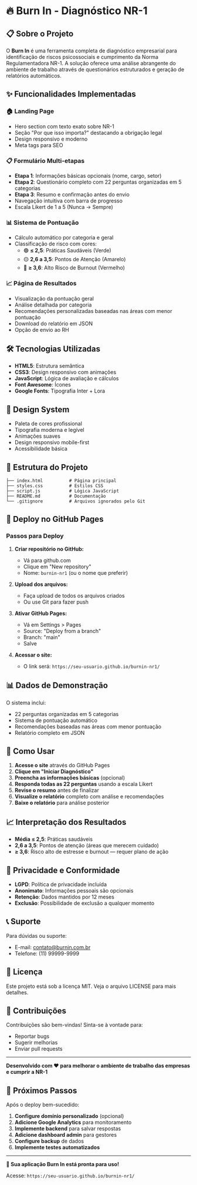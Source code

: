 # 🔥 Burn In - Diagnóstico NR-1

## 📋 Sobre o Projeto

O **Burn In** é uma ferramenta completa de diagnóstico empresarial para identificação de riscos psicossociais e cumprimento da Norma Regulamentadora NR-1. A solução oferece uma análise abrangente do ambiente de trabalho através de questionários estruturados e geração de relatórios automáticos.

## ✨ Funcionalidades Implementadas

### 🏠 Landing Page
- Hero section com texto exato sobre NR-1
- Seção "Por que isso importa?" destacando a obrigação legal
- Design responsivo e moderno
- Meta tags para SEO

### 📋 Formulário Multi-etapas
- **Etapa 1**: Informações básicas opcionais (nome, cargo, setor)
- **Etapa 2**: Questionário completo com 22 perguntas organizadas em 5 categorias
- **Etapa 3**: Resumo e confirmação antes do envio
- Navegação intuitiva com barra de progresso
- Escala Likert de 1 a 5 (Nunca → Sempre)

### 📊 Sistema de Pontuação
- Cálculo automático por categoria e geral
- Classificação de risco com cores:
  - 🟢 **≤ 2,5**: Práticas Saudáveis (Verde)
  - 🟡 **2,6 a 3,5**: Pontos de Atenção (Amarelo)
  - 🔴 **≥ 3,6**: Alto Risco de Burnout (Vermelho)

### 📈 Página de Resultados
- Visualização da pontuação geral
- Análise detalhada por categoria
- Recomendações personalizadas baseadas nas áreas com menor pontuação
- Download do relatório em JSON
- Opção de envio ao RH

## 🛠️ Tecnologias Utilizadas

- **HTML5**: Estrutura semântica
- **CSS3**: Design responsivo com animações
- **JavaScript**: Lógica de avaliação e cálculos
- **Font Awesome**: Ícones
- **Google Fonts**: Tipografia Inter + Lora

## 🎨 Design System

- Paleta de cores profissional
- Tipografia moderna e legível
- Animações suaves
- Design responsivo mobile-first
- Acessibilidade básica

## 📁 Estrutura do Projeto

```
├── index.html          # Página principal
├── styles.css          # Estilos CSS
├── script.js           # Lógica JavaScript
├── README.md           # Documentação
└── .gitignore          # Arquivos ignorados pelo Git
```

## 🚀 Deploy no GitHub Pages

### Passos para Deploy

1. **Criar repositório no GitHub:**
   - Vá para github.com
   - Clique em "New repository"
   - Nome: `burnin-nr1` (ou o nome que preferir)

2. **Upload dos arquivos:**
   - Faça upload de todos os arquivos criados
   - Ou use Git para fazer push

3. **Ativar GitHub Pages:**
   - Vá em Settings > Pages
   - Source: "Deploy from a branch"
   - Branch: "main"
   - Salve

4. **Acessar o site:**
   - O link será: `https://seu-usuario.github.io/burnin-nr1/`

## 📊 Dados de Demonstração

O sistema inclui:
- 22 perguntas organizadas em 5 categorias
- Sistema de pontuação automático
- Recomendações baseadas nas áreas com menor pontuação
- Relatório completo em JSON

## 🔧 Como Usar

1. **Acesse o site** através do GitHub Pages
2. **Clique em "Iniciar Diagnóstico"**
3. **Preencha as informações básicas** (opcional)
4. **Responda todas as 22 perguntas** usando a escala Likert
5. **Revise o resumo** antes de finalizar
6. **Visualize o relatório** completo com análise e recomendações
7. **Baixe o relatório** para análise posterior

## 📈 Interpretação dos Resultados

- **Média ≤ 2,5**: Práticas saudáveis
- **2,6 a 3,5**: Pontos de atenção (áreas que merecem cuidado)
- **≥ 3,6**: Risco alto de estresse e burnout — requer plano de ação

## 🔐 Privacidade e Conformidade

- **LGPD**: Política de privacidade incluída
- **Anonimato**: Informações pessoais são opcionais
- **Retenção**: Dados mantidos por 12 meses
- **Exclusão**: Possibilidade de exclusão a qualquer momento

## 📞 Suporte

Para dúvidas ou suporte:
- E-mail: contato@burnin.com.br
- Telefone: (11) 99999-9999

## 📄 Licença

Este projeto está sob a licença MIT. Veja o arquivo LICENSE para mais detalhes.

## 🤝 Contribuições

Contribuições são bem-vindas! Sinta-se à vontade para:
- Reportar bugs
- Sugerir melhorias
- Enviar pull requests

---

**Desenvolvido com ❤️ para melhorar o ambiente de trabalho das empresas e cumprir a NR-1**

## 🎯 Próximos Passos

Após o deploy bem-sucedido:

1. **Configure domínio personalizado** (opcional)
2. **Adicione Google Analytics** para monitoramento
3. **Implemente backend** para salvar respostas
4. **Adicione dashboard admin** para gestores
5. **Configure backup** de dados
6. **Implemente testes automatizados**

---

**🎉 Sua aplicação Burn In está pronta para uso!**

Acesse: `https://seu-usuario.github.io/burnin-nr1/`